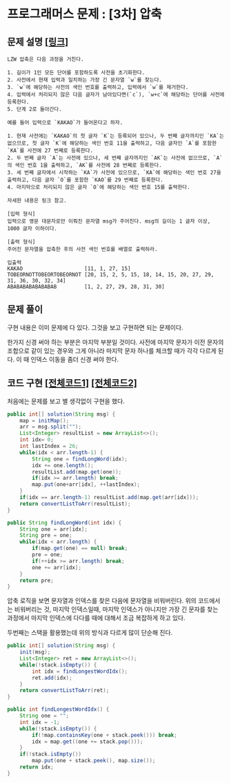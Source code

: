 # 프로그래머스 문제 : [3차] 압축

## 문제 설명 [[링크]](https://programmers.co.kr/learn/courses/30/lessons/17684)

```
LZW 압축은 다음 과정을 거친다.

1. 길이가 1인 모든 단어를 포함하도록 사전을 초기화한다.
2. 사전에서 현재 입력과 일치하는 가장 긴 문자열 `w`를 찾는다.
3. `w`에 해당하는 사전의 색인 번호를 출력하고, 입력에서 `w`를 제거한다.
4. 입력에서 처리되지 않은 다음 글자가 남아있다면(`c`), `w+c`에 해당하는 단어를 사전에 등록한다.
5. 단계 2로 돌아간다.

예를 들어 입력으로 `KAKAO`가 들어온다고 하자.

1. 현재 사전에는 `KAKAO`의 첫 글자 `K`는 등록되어 있으나, 두 번째 글자까지인 `KA`는 없으므로, 첫 글자 `K`에 해당하는 색인 번호 11을 출력하고, 다음 글자인 `A`를 포함한 `KA`를 사전에 27 번째로 등록한다.
2. 두 번째 글자 `A`는 사전에 있으나, 세 번째 글자까지인 `AK`는 사전에 없으므로, `A`의 색인 번호 1을 출력하고, `AK`를 사전에 28 번째로 등록한다.
3. 세 번째 글자에서 시작하는 `KA`가 사전에 있으므로, `KA`에 해당하는 색인 번호 27을 출력하고, 다음 글자 `O`를 포함한 `KAO`를 29 번째로 등록한다.
4. 마지막으로 처리되지 않은 글자 `O`에 해당하는 색인 번호 15를 출력한다.

자세한 내용은 링크 참고.

[입력 형식]
입력으로 영문 대문자로만 이뤄진 문자열 msg가 주어진다. msg의 길이는 1 글자 이상, 1000 글자 이하이다.

[출력 형식]
주어진 문자열을 압축한 후의 사전 색인 번호를 배열로 출력하라.

입출력
KAKAO                    [11, 1, 27, 15]
TOBEORNOTTOBEORTOBEORNOT [20, 15, 2, 5, 15, 18, 14, 15, 20, 27, 29, 31, 36, 30, 32, 34]
ABABABABABABABAB         [1, 2, 27, 29, 28, 31, 30]
```



## 문제 풀이

구현 내용은 이미 문제에 다 있다. 그것을 보고 구현하면 되는 문제이다.

한가지 신경 써야 하는 부분은 마지막 부분일 것이다. 사전에 마지막 문자가 이전 문자의 조합으로 같이 있는 경우와 그게 아니라 마지막 문자 하나를 체크할 때가 각각 다르게 된다. 이 때 인덱스 이동을 좀더 신경 써야 한다.



## 코드 구현 [[전체코드1]](./Solution.java) [[전체코드2]](./Solution2.java)

처음에는 문제를 보고 별 생각없이 구현을 했다. 

```java
public int[] solution(String msg) {
    map = initMap();
    arr = msg.split("");
    List<Integer> resultList = new ArrayList<>();
    int idx= 0;
    int lastIndex = 26;
    while(idx < arr.length-1) {
        String one = findLongWord(idx);
        idx += one.length();
        resultList.add(map.get(one));
        if(idx >= arr.length) break;
        map.put(one+arr[idx], ++lastIndex);
    }
    if(idx == arr.length-1) resultList.add(map.get(arr[idx]));
    return convertListToArr(resultList);
}

public String findLongWord(int idx) {
    String one = arr[idx];
    String pre = one;
    while(idx < arr.length) {
        if(map.get(one) == null) break;
        pre = one;
        if(++idx >= arr.length) break;
        one += arr[idx];
    }
    return pre;
}
```

압축 로직을 보면 문자열과 인덱스를 찾은 다음에 문자열을 비워버린다. 위의 코드에서는 비워버리는 것, 마지막 인덱스일때, 마지막 인덱스가 아니지만 가장 긴 문자를 찾는 과정에서 마지막 인덱스에 다다를 때에 대해서 조금 복잡하게 하고 있다. 



두번째는 스택을 활용했는데 위의 방식과 다르게 많이 단순해 진다.

```java
public int[] solution(String msg) {
    init(msg);
    List<Integer> ret = new ArrayList<>();
    while(!stack.isEmpty()) {
        int idx = findLongestWordIdx();
        ret.add(idx);
    }
    return convertListToArr(ret);
}

public int findLongestWordIdx() {
    String one = "";
    int idx = -1;
    while(!stack.isEmpty()) {
        if(!map.containsKey(one + stack.peek())) break;
        idx = map.get((one += stack.pop()));
    }
    if(!stack.isEmpty())
        map.put(one + stack.peek(), map.size());
    return idx;
}
```

